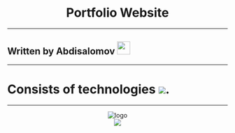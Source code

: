 
<div align="center">
    <h1>Portfolio Website</h1>
</div>

<hr>

## Written by Abdisalomov <img src="https://media.giphy.com/media/WUlplcMpOCEmTGBtBW/giphy.gif" width="30px">

<hr>

# Consists of technologies  <img src="https://skillicons.dev/icons?i=html,tailwind,js,gsap&perline=6&theme=dark" />.

<hr>


<div align="center">
    <img src="https://themewagon.github.io/patrix/images/logo.png" alt="logo">
</div>

<div align="center">
    <img src="https://themewagon.github.io/patrix/images/arts/intro-section-illustration.png">
</div>
